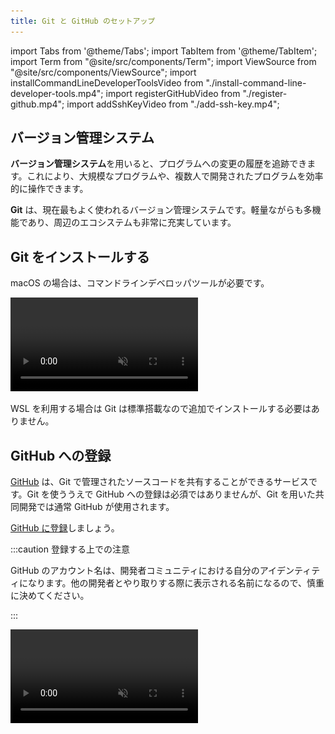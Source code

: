 ```yaml
---
title: Git と GitHub のセットアップ
---
```


import Tabs from '@theme/Tabs';
import TabItem from '@theme/TabItem';
import Term from "@site/src/components/Term";
import ViewSource from "@site/src/components/ViewSource";
import installCommandLineDeveloperToolsVideo from "./install-command-line-developer-tools.mp4";
import registerGitHubVideo from "./register-github.mp4";
import addSshKeyVideo from "./add-ssh-key.mp4";

## バージョン管理システム

**バージョン管理システム**を用いると、プログラムへの変更の履歴を追跡できます。これにより、大規模なプログラムや、複数人で開発されたプログラムを効率的に操作できます。

**Git** は、現在最もよく使われるバージョン管理システムです。軽量ながらも多機能であり、周辺のエコシステムも非常に充実しています。

## Git をインストールする

<Tabs groupId="os">
  <TabItem value="mac" label="macOS">

macOS の場合は、コマンドラインデベロッパツールが必要です。

<video src={installCommandLineDeveloperToolsVideo} controls muted />

  </TabItem>
  <TabItem value="win" label="Windows (WSL)">

WSL を利用する場合は Git は標準搭載なので追加でインストールする必要はありません。

  </TabItem>
</Tabs>

## GitHub への登録

[GitHub](https://github.com/) は、Git で管理されたソースコードを共有することができるサービスです。Git を使ううえで GitHub への登録は必須ではありませんが、Git を用いた共同開発では通常 GitHub が使用されます。

[GitHub に登録](https://github.com/signup)しましょう。

:::caution 登録する上での注意

GitHub のアカウント名は、開発者コミュニティにおける自分のアイデンティティになります。他の開発者とやり取りする際に表示される名前になるので、慎重に決めてください。

:::

<video src={registerGitHubVideo} controls muted />

## Git の初期設定

Git では、ファイルの変更だけでなく、その変更を行ったのが誰なのかも記録します。Git に対して自分の情報を登録しておきます。必要な情報は名前とメールアドレスです。

:::warning プライバシーの注意

自分が書いたプログラムを GitHub を用いて公開する場合、ここで設定した名前とメールアドレスが公開されます。

:::

名前は必ず GitHub のアカウント名と一致させるようにしてください。メールアドレスは GitHub の登録の際に設定したメールアドレスが推奨されますが、メールアドレスを公開したくない場合は、[GitHub のメール設定](https://github.com/settings/emails)から

- `Keep my email addresses private`
- `Block command line pushes that expose my email`

を必要に応じて有効化し、表示されているダミーのメールアドレス (スクリーンショットの例では `112743782+sample-ma9qke@users.noreply.github.com`) を Git に指定してください。

![メールアドレスを隠す](./hide-email-address.png)

名前とメールアドレスを登録するために、次の 2 つのコマンドを実行しましょう。

```shell
$ git config --global user.name 名前
$ git config --global user.email メールアドレス
```

## 公開鍵・秘密鍵ペアの作成と GitHub への登録

GitHub にブラウザからログインする際にはメールアドレスとパスワードを用いますが、Git のコマンドを用いて GitHub を使用する場合には、公開鍵・秘密鍵のペアを使用します。

:::tip 公開鍵暗号と GitHub

公開鍵暗号では、「公開鍵」「秘密鍵」の 2 つの鍵が登場します。この 2 つの鍵は、「公開鍵で暗号化されたデータは秘密鍵を持っていないと復号できない」という特徴を持っています。

自分の PC で生成した公開鍵と秘密鍵のペアのうち、公開鍵のみをブラウザから事前に GitHub に登録しておくことで、自分の PC に保存されている秘密鍵を用いて認証できるようになります。

:::

GitHub に公開鍵を登録しましょう。

<video src={addSshKeyVideo} controls muted />

詳細な手順は、次の通りです。

公開鍵と秘密鍵のペアを生成するには、`ssh-keygen` コマンドを使用します。次のコマンドを実行することで、`Ed25519` というアルゴリズムの実装を用いて鍵を生成できます。
途中でターミナルの表示画面が止まりますが、`user@host:~$` が再度表示されるまで Enter キーで進みます。

```shell
$ cd ~
$ ssh-keygen -t ed25519
```

デフォルトでは公開鍵が `~/.ssh/id_ed25519.pub`、秘密鍵が `~/.ssh/id_ed25519` に格納されます。公開鍵のファイルを `cat` コマンドを用いて出力しましょう。

```shell
$ cd ~/.ssh
$ cat id_ed25519.pub
ssh-ed25519 AAAAC3NzaC1lZDI1NTE5AAAAIGz9wBSTWY0W4yJXPGQ/XsaffDTdvGOKg3mtR9pP3D6i [ユーザー名]@[コンピューター名]
```

`ssh-ed25519 AA...6i` の部分をコピーしましょう。これが公開鍵です。

:::tip ホームディレクトリのパスを表す記号

パスの中に現れる `~` は、**ホームディレクトリ**を表します。ホームディレクトリとは、ユーザー毎に割り当てられたディレクトリで、macOS では `/Users/ユーザー名`、Ubuntu では `/home/ユーザー名` になります。デスクトップやドキュメントディレクトリも通常ユーザーディレクトリの下に配置されています。

:::

:::tip 公開鍵のフォーマット

`ssh-keygen` が生成する標準の公開鍵は、スペースを区切り文字として 3 つのパートに分かれています。鍵の種類、鍵の中身、コメントです。コメントの部分はなくても構いません。

```plain
ssh-ed25519 AAAAC3...P3D6i user@computer
```

:::

これを GitHub の [SSH 鍵の設定](https://github.com/settings/keys)から登録します。

登録ページへの移動方法は、`Settings` > `SSH and GPG keys` > `New SSH key`と順に移動すればたどり着けます。

![SSHキーを追加](./add-ssh-key.png)

上記のようなページが表示されたら、`Title` に適切な名前、`Key` には先ほどターミナルで表示した公開鍵を入力して登録しましょう。

## Git の拡張機能をインストールする

Git はコマンドラインから用いるツールですが、理解を深めるために VSCode の機能や拡張機能を併用していきます。次の拡張機能をインストールしておきましょう。

- [GitLens](https://marketplace.visualstudio.com/items?itemName=eamodio.gitlens)
  コミットの差分などが見やすくなり便利
  ![GitLens](./gitLens.png)

- [Git Graph](https://marketplace.visualstudio.com/items?itemName=mhutchie.git-graph)
  コマンドパレット(`Cmd / Ctrl + Shift + P`)に `Git Graph: View Git Graph (git log)` というメニューが出て見やすい

  ![GitGragh](./gitGraph.png)

  ![GitGragh拡張機能の様子](./gitGraph-view.png)
